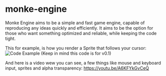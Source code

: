 # monke-engine
Monke Engine aims to be a simple and fast game engine, capable of reproducing any ideas quickly and efficiently.
It aims to be the option for those who want something optimized and reliable, while keeping the code tight.

This for example, is how you render a Sprite that follows your cursor:
![Code Example](https://imgur.com/Fzqyw7I.png "Code Example")
(Keep in mind this code is for v0.1)

And here is a video wew you can see, a few things like mouse and keyboard input, sprites and alpha transparency:
https://youtu.be/A6KFYkGvCeQ
